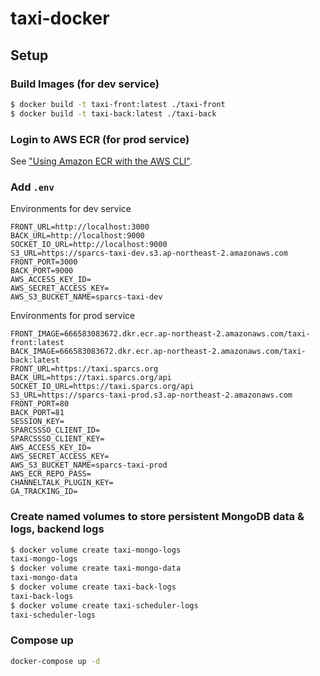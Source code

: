# taxi-docker

## Setup

### Build Images (for dev service)

```bash
$ docker build -t taxi-front:latest ./taxi-front
$ docker build -t taxi-back:latest ./taxi-back
```

### Login to AWS ECR (for prod service)

See ["Using Amazon ECR with the AWS CLI"](https://docs.aws.amazon.com/AmazonECR/latest/userguide/getting-started-cli.html).

### Add `.env`

Environments for dev service

```
FRONT_URL=http://localhost:3000
BACK_URL=http://localhost:9000
SOCKET_IO_URL=http://localhost:9000
S3_URL=https://sparcs-taxi-dev.s3.ap-northeast-2.amazonaws.com
FRONT_PORT=3000
BACK_PORT=9000
AWS_ACCESS_KEY_ID=
AWS_SECRET_ACCESS_KEY=
AWS_S3_BUCKET_NAME=sparcs-taxi-dev
```

Environments for prod service

```
FRONT_IMAGE=666583083672.dkr.ecr.ap-northeast-2.amazonaws.com/taxi-front:latest
BACK_IMAGE=666583083672.dkr.ecr.ap-northeast-2.amazonaws.com/taxi-back:latest
FRONT_URL=https://taxi.sparcs.org
BACK_URL=https://taxi.sparcs.org/api
SOCKET_IO_URL=https://taxi.sparcs.org/api
S3_URL=https://sparcs-taxi-prod.s3.ap-northeast-2.amazonaws.com
FRONT_PORT=80
BACK_PORT=81
SESSION_KEY=
SPARCSSSO_CLIENT_ID=
SPARCSSSO_CLIENT_KEY=
AWS_ACCESS_KEY_ID=
AWS_SECRET_ACCESS_KEY=
AWS_S3_BUCKET_NAME=sparcs-taxi-prod
AWS_ECR_REPO_PASS=
CHANNELTALK_PLUGIN_KEY=
GA_TRACKING_ID=
```

### Create named volumes to store persistent MongoDB data & logs, backend logs

```bash
$ docker volume create taxi-mongo-logs
taxi-mongo-logs
$ docker volume create taxi-mongo-data
taxi-mongo-data
$ docker volume create taxi-back-logs
taxi-back-logs
$ docker volume create taxi-scheduler-logs
taxi-scheduler-logs
```

### Compose up

```bash
docker-compose up -d
```

